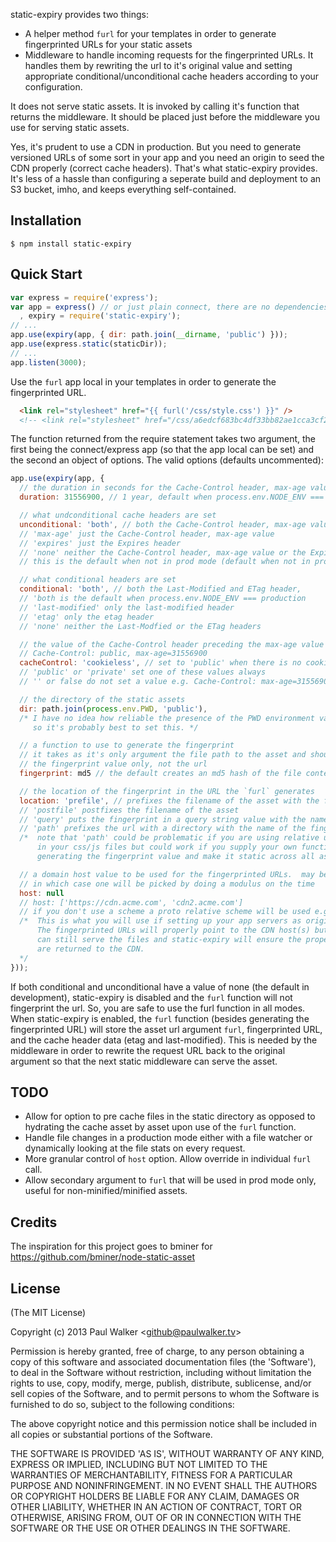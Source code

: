 

  static-expiry provides two things:

  * A helper method `furl` for your templates in order to generate fingerprinted URLs for your static assets
  * Middleware to handle incoming requests for the fingerprinted URLs.  It handles them by rewriting the url to it's original value and setting appropriate conditional/unconditional cache headers according to your configuration.

It does not serve static assets.  It is invoked by calling it's function that returns the middleware.  It should be placed just before the middleware you use for serving static assets.

Yes, it's prudent to use a CDN in production.  But you need to generate versioned URLs of some sort in your app and you need an origin to seed the CDN properly (correct cache headers).  That's what static-expiry provides.  It's less of a hassle than configuring a seperate build and deployment to an S3 bucket, imho, and keeps everything self-contained.

## Installation

    $ npm install static-expiry

## Quick Start

```js
var express = require('express');
var app = express() // or just plain connect, there are no dependencies on express
  , expiry = require('static-expiry');
// ...
app.use(expiry(app, { dir: path.join(__dirname, 'public') }));
app.use(express.static(staticDir));
// ...
app.listen(3000);
```

Use the `furl` app local in your templates in order to generate the fingerprinted URL.

```html
  <link rel="stylesheet" href="{{ furl('/css/style.css') }}" />
  <!-- <link rel="stylesheet" href="/css/a6edcf683bc4df33bb82ae1cca3cf21a-style.css" /> -->
```

The function returned from the require statement takes two argument, the first being the connect/express app (so that the app local can be set) and the second an object of options.  The valid options (defaults uncommented):

```js
app.use(expiry(app, {
  // the duration in seconds for the Cache-Control header, max-age value and the Expires header
  duration: 31556900, // 1 year, default when process.env.NODE_ENV === production

  // what undconditional cache headers are set
  unconditional: 'both', // both the Cache-Control header, max-age value and the Expires header
  // 'max-age' just the Cache-Control header, max-age value
  // 'expires' just the Expires header
  // 'none' neither the Cache-Control header, max-age value or the Expires header
  // this is the default when not in prod mode (default when not in prod)

  // what conditional headers are set
  conditional: 'both', // both the Last-Modified and ETag header, 
  // 'both is the default when process.env.NODE_ENV === production
  // 'last-modified' only the last-modified header
  // 'etag' only the etag header
  // 'none' neither the Last-Modfied or the ETag headers

  // the value of the Cache-Control header preceding the max-age value
  // Cache-Control: public, max-age=31556900
  cacheControl: 'cookieless', // set to 'public' when there is no cookie present, 'private' if there is
  // 'public' or 'private' set one of these values always
  // '' or false do not set a value e.g. Cache-Control: max-age=31556900

  // the directory of the static assets
  dir: path.join(process.env.PWD, 'public'),
  /* I have no idea how reliable the presence of the PWD environment variable is
     so it's probably best to set this. */

  // a function to use to generate the fingerprint
  // it takes as it's only argument the file path to the asset and should return 
  // the fingerprint value only, not the url
  fingerprint: md5 // the default creates an md5 hash of the file contents

  // the location of the fingerprint in the URL the `furl` generates
  location: 'prefile', // prefixes the filename of the asset with the fingerprint
  // 'postfile' postfixes the filename of the asset
  // 'query' puts the fingerprint in a query string value with the name of `v`
  // 'path' prefixes the url with a directory with the name of the fingerprint value
  /*  note that 'path' could be problematic if you are using relative url references 
      in your css/js files but could work if you supply your own function for 
      generating the fingerprint value and make it static across all assets */

  // a domain host value to be used for the fingerprinted URLs.  may be an array of hosts
  // in which case one will be picked by doing a modulus on the time
  host: null
  // host: ['https://cdn.acme.com', 'cdn2.acme.com'] 
  // if you don't use a scheme a proto relative scheme will be used e.g. "//cdn2.acme.com/css/main.css"
  /*  This is what you will use if setting up your app servers as origin servers to your CDN.
      The fingerprinted URLs will properly point to the CDN host(s) but your app servers
      can still serve the files and static-expiry will ensure the proper caching headers 
      are returned to the CDN.
  */
}));
```

If both conditional and unconditional have a value of none (the default in development), static-expiry is disabled and the `furl` function will not fingerprint the url.  So, you are safe to use the furl function in all modes.  When static-expiry is enabled, the `furl` function (besides generating the fingerprinted URL) will store the asset url argument `furl`, fingerprinted URL, and the cache header data (etag and last-modified).  This is needed by the middleware in order to rewrite the request URL back to the original argument so that the next static middleware can serve the asset.

## TODO
  * Allow for option to pre cache files in the static directory as opposed to hydrating the cache asset by asset upon use of the `furl` function.
  * Handle file changes in a production mode either with a file watcher or dynamically looking at the file stats on every request.
  * More granular control of `host` option.  Allow override in individual `furl` call.
  * Allow secondary argument to `furl` that will be used in prod mode only, useful for non-minified/minified assets.

## Credits
 The inspiration for this project goes to bminer for https://github.com/bminer/node-static-asset

## License

(The MIT License)

Copyright (c) 2013 Paul Walker &lt;github@paulwalker.tv&gt;

Permission is hereby granted, free of charge, to any person obtaining
a copy of this software and associated documentation files (the
'Software'), to deal in the Software without restriction, including
without limitation the rights to use, copy, modify, merge, publish,
distribute, sublicense, and/or sell copies of the Software, and to
permit persons to whom the Software is furnished to do so, subject to
the following conditions:

The above copyright notice and this permission notice shall be
included in all copies or substantial portions of the Software.

THE SOFTWARE IS PROVIDED 'AS IS', WITHOUT WARRANTY OF ANY KIND,
EXPRESS OR IMPLIED, INCLUDING BUT NOT LIMITED TO THE WARRANTIES OF
MERCHANTABILITY, FITNESS FOR A PARTICULAR PURPOSE AND NONINFRINGEMENT.
IN NO EVENT SHALL THE AUTHORS OR COPYRIGHT HOLDERS BE LIABLE FOR ANY
CLAIM, DAMAGES OR OTHER LIABILITY, WHETHER IN AN ACTION OF CONTRACT,
TORT OR OTHERWISE, ARISING FROM, OUT OF OR IN CONNECTION WITH THE
SOFTWARE OR THE USE OR OTHER DEALINGS IN THE SOFTWARE.
